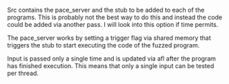 Src contains the pace_server and the stub to be added to each of the programs. This is probably not the best way to do this and instead the code could be added via another pass. I will look into this option if time permits. 


The pace_server works by setting a trigger flag via shared memory that triggers the stub to start executing the code of the fuzzed program.

Input is passed only a single time and is updated via afl after the program has finished execution. This means that only a single input can be tested per thread.
